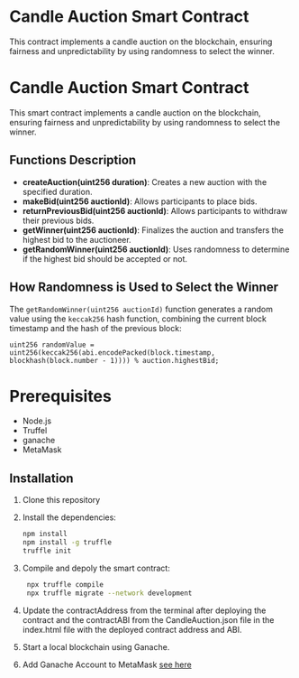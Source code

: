 # Candle Auction Smart Contract

This contract implements a candle auction on the blockchain, ensuring fairness and unpredictability by using randomness to select the winner.

# Candle Auction Smart Contract

This smart contract implements a candle auction on the blockchain, ensuring fairness and unpredictability by using randomness to select the winner.

## Functions Description

- **createAuction(uint256 duration)**: Creates a new auction with the specified duration.
- **makeBid(uint256 auctionId)**: Allows participants to place bids.
- **returnPreviousBid(uint256 auctionId)**: Allows participants to withdraw their previous bids.
- **getWinner(uint256 auctionId)**: Finalizes the auction and transfers the highest bid to the auctioneer.
- **getRandomWinner(uint256 auctionId)**: Uses randomness to determine if the highest bid should be accepted or not.

## How Randomness is Used to Select the Winner

The `getRandomWinner(uint256 auctionId)` function generates a random value using the `keccak256` hash function, combining the current block timestamp and the hash of the previous block:
```solidity
uint256 randomValue = uint256(keccak256(abi.encodePacked(block.timestamp, blockhash(block.number - 1)))) % auction.highestBid;
```

# Prerequisites

- Node.js
- Truffel
- ganache
- MetaMask


## Installation

1. Clone this repository

2. Install the dependencies:
   ```bash
   npm install
   npm install -g truffle
   truffle init
   ```
   
3. Compile and depoly the smart contract:
   ```bash
    npx truffle compile
    npx truffle migrate --network development
   ```
   
4. Update the contractAddress from the terminal after deploying the contract and the contractABI from the CandleAuction.json file in the index.html file with the deployed contract address and ABI.

5. Start a local blockchain using Ganache.

6. Add Ganache Account to MetaMask [see here](https://dapp-world.com/smartbook/how-to-connect-ganache-with-metamask-and-deploy-smart-contracts-on-remix-without-1619847868947) 
